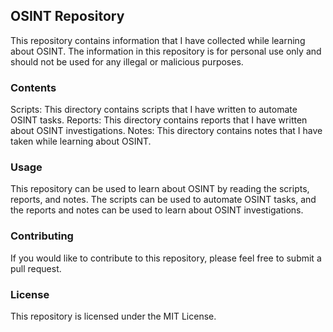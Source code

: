 ## OSINT Repository
This repository contains information that I have collected while learning about OSINT. The information in this repository is for personal use only and should not be used for any illegal or malicious purposes.

### Contents
Scripts: This directory contains scripts that I have written to automate OSINT tasks.
Reports: This directory contains reports that I have written about OSINT investigations.
Notes: This directory contains notes that I have taken while learning about OSINT.

### Usage
This repository can be used to learn about OSINT by reading the scripts, reports, and notes. The scripts can be used to automate OSINT tasks, and the reports and notes can be used to learn about OSINT investigations.

### Contributing
If you would like to contribute to this repository, please feel free to submit a pull request.

### License
This repository is licensed under the MIT License.
